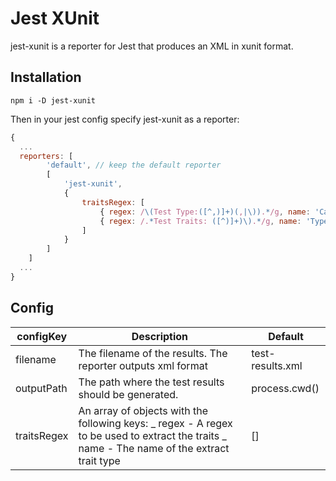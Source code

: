 # Jest XUnit

jest-xunit is a reporter for Jest that produces an XML in xunit format.

## Installation

```
npm i -D jest-xunit
```

Then in your jest config specify jest-xunit as a reporter:

```js
{
  ...
  reporters: [
		'default', // keep the default reporter
		[
			'jest-xunit',
			{
				traitsRegex: [
					{ regex: /\(Test Type:([^,)]+)(,|\)).*/g, name: 'Category' },
					{ regex: /.*Test Traits: ([^)]+)\).*/g, name: 'Type' }
				]
			}
		]
	]
  ...
}
```

## Config

| configKey   | Description                                                                                                                                 | Default          |
| ----------- | ------------------------------------------------------------------------------------------------------------------------------------------- | ---------------- |
| filename    | The filename of the results. The reporter outputs xml format                                                                                | test-results.xml |
| outputPath  | The path where the test results should be generated.                                                                                        | process.cwd()    |
| traitsRegex | An array of objects with the following keys: _ regex - A regex to be used to extract the traits _ name - The name of the extract trait type | []               |
